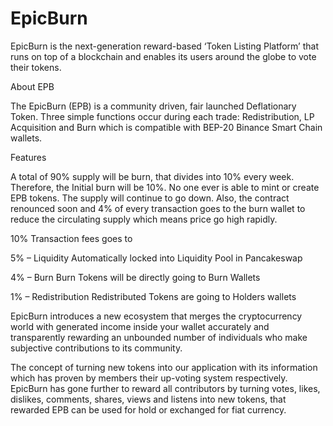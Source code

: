 # EpicBurn
EpicBurn is the next-generation reward-based ‘Token Listing Platform’ that runs on top of a blockchain and enables its users around the globe to vote their tokens.

About EPB

The EpicBurn (EPB) is a community driven, fair launched Deflationary Token. Three simple functions occur during each trade: Redistribution, LP Acquisition and Burn which is compatible with BEP-20 Binance Smart Chain wallets.

Features

A total of 90% supply will be burn, that divides into 10% every week. Therefore, the Initial burn will be 10%. No one ever is able to mint or create EPB tokens. The supply will continue to go down. Also, the contract renounced soon and 4% of every transaction goes to the burn wallet to reduce the circulating supply which means price go high rapidly.


10% Transaction fees goes to

5% – Liquidity
Automatically locked into Liquidity Pool in Pancakeswap

4% – Burn
Burn Tokens will be directly going to Burn Wallets

1% – Redistribution
Redistributed Tokens are going to Holders wallets


EpicBurn introduces a new ecosystem that merges the cryptocurrency world with generated income inside your wallet accurately and transparently rewarding an unbounded number of individuals who make subjective contributions to its community.

The concept of turning new tokens into our application with its information which has proven by members their up-voting system respectively. EpicBurn has gone further to reward all contributors by turning votes, likes, dislikes, comments, shares, views and listens into new tokens, that rewarded EPB can be used for hold or exchanged for fiat currency.
